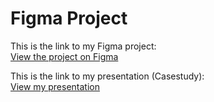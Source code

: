 # Figma Project

This is the link to my Figma project:  
[View the project on Figma](https://www.figma.com/design/TRvNhtLk3Fx2PtM2brEFiA/FlowCareer?node-id=366-4959&t=PUkXCRNdhSoCJRkR-1)

This is the link to my presentation (Casestudy):  
[View my presentation](https://drive.google.com/file/d/1i_quUU7PAkRUWFzJS31l09qIz6wbU4SU/view?usp=sharing)

